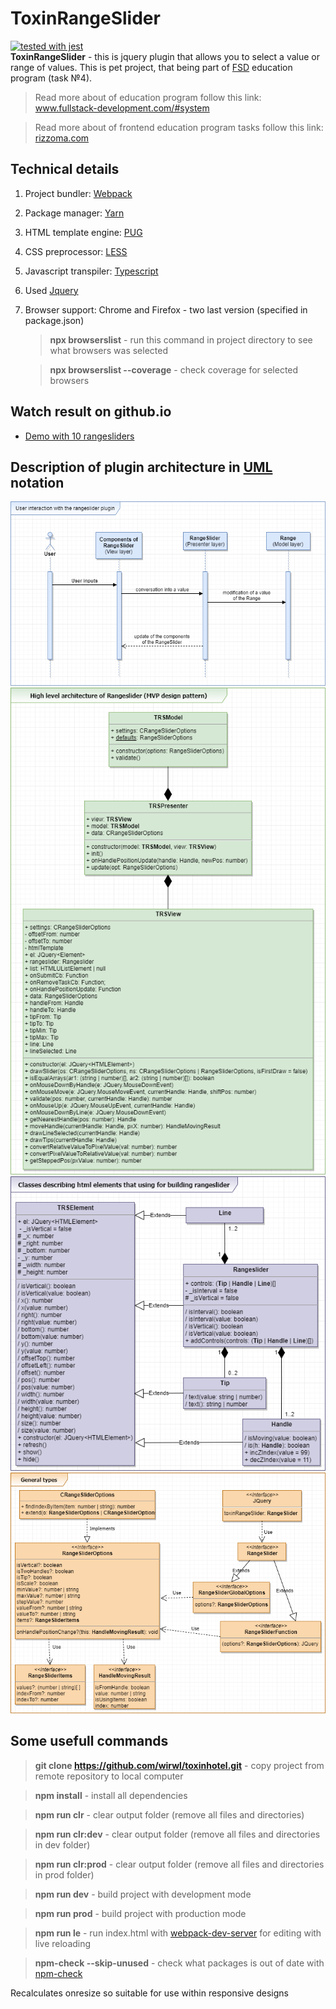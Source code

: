 # ToxinRangeSlider
[![tested with jest](https://img.shields.io/badge/tested_with-jest-99424f.svg)](https://github.com/facebook/jest)       
**ToxinRangeSlider** - this is jquery plugin that allows you to select a value or range of values. This is pet project, that being part of [FSD](https://www.fullstack-development.com) education program (task №4). 

> Read more about of education program follow this link: www.fullstack-development.com/#system

> Read more about  of frontend education program tasks follow this link: [rizzoma.com](https://rizzoma.com/topic/d5c429337bcaa70548fb5aeedee6d92b)

## Technical details 
 1. Project bundler: [Webpack](https://webpack.js.org)
 2. Package manager: [Yarn](https://yarnpkg.com)
 3. HTML template engine: [PUG](https://pugjs.org)
 4. CSS preprocessor: [LESS](http://lesscss.org)
 5. Javascript transpiler: [Typescript](https://www.typescriptlang.org/index.html)
 6. Used [Jquery](https://www.npmjs.com/package/jquery)
 7. Browser support: Chrome and Firefox - two last version (specified in package.json)
    > **npx browserslist** - run this command  in project directory to see what browsers was selected

    > **npx browserslist --coverage** - check coverage for selected browsers
## Watch result on github.io
   + [Demo with 10 rangesliders](https://wirwl.github.io/PetProjects/FSD/ToxinRangeSlider/index.html)


## Description of plugin architecture in [UML](https://www.omg.org/spec/UML) notation
![Sequnce diagram](UML/sd.png)
![MVP](UML/mvp.png)
![Html elements](UML/hes.png)
![General types](UML/gt.png)

## Some usefull commands
  >**git clone https://github.com/wirwl/toxinhotel.git** - copy project from remote repository to local computer

  >**npm install** - install all dependencies

  >**npm run clr** - clear output folder (remove all files and directories)

  >**npm run clr:dev** - clear output folder (remove all files and directories in dev folder)

  >**npm run clr:prod** - clear output folder (remove all files and directories in prod folder)

  >**npm run dev** - build project with development mode

  >**npm run prod** - build project with production mode

  >**npm run le** - run index.html with [webpack-dev-server](https://www.npmjs.com/package/webpack-dev-server) for editing with live reloading

  >**npm-check --skip-unused** - check what packages is out of date with [npm-check](https://www.npmjs.com/package/npm-check)

Recalculates onresize so suitable for use within responsive designs

  






